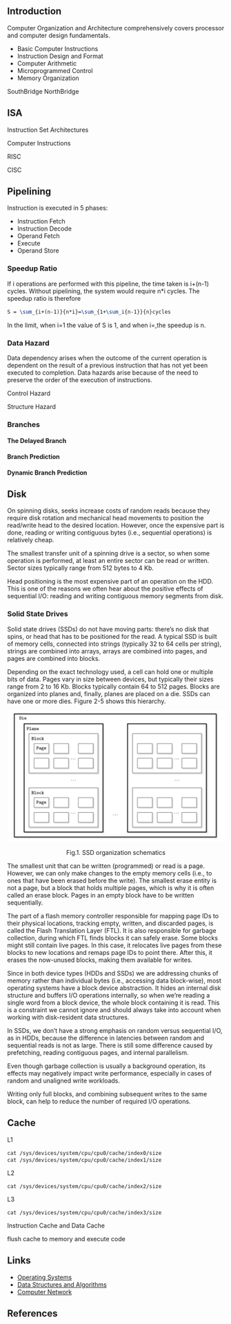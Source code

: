 ## Introduction

Computer Organization and Architecture comprehensively covers processor and computer design fundamentals.

- Basic Computer Instructions
- Instruction Design and Format
- Computer Arithmetic
- Microprogrammed Control
- Memory Organization



SouthBridge
NorthBridge


## ISA

Instruction Set Architectures

Computer Instructions

RISC

CISC

## Pipelining

Instruction is executed in 5 phases:

- Instruction Fetch
- Instruction Decode
- Operand Fetch
- Execute
- Operand Store

### Speedup Ratio

If i operations are performed with this pipeline, the time taken is i+(n-1) cycles.
Without pipelining, the system would require n*i cycles.
The speedup ratio is therefore

```tex
S = \sum_{i+(n-1)}{n*i}=\sum_{1+\sum_i{n-1}}{n}cycles
```

In the limit, when i=1 the value of S is 1, and when i=,the speedup is n.

### Data Hazard

Data dependency arises when the outcome of the current operation is dependent on the result of a previous instruction that has not yet been executed to completion.
Data hazards arise because of the need to preserve the order of the execution of instructions.

Control Hazard

Structure Hazard

### Branches



#### The Delayed Branch

#### Branch Prediction



#### Dynamic Branch Prediction

## Disk

On spinning disks, seeks increase costs of random reads because they require disk rotation and mechanical head movements to position the read/write head to the desired location. However, once the expensive part is done, reading or writing contiguous bytes (i.e., sequential operations) is relatively cheap.

The smallest transfer unit of a spinning drive is a sector, so when some operation is performed, at least an entire sector can be read or written. Sector sizes typically range from 512 bytes to 4 Kb.

Head positioning is the most expensive part of an operation on the HDD. This is one of the reasons we often hear about the positive effects of sequential I/O: reading and writing contiguous memory segments from disk.




### Solid State Drives

Solid state drives (SSDs) do not have moving parts: there’s no disk that spins, or head that has to be positioned for the read. A typical SSD is built of memory cells, connected into strings (typically 32 to 64 cells per string), strings are combined into arrays, arrays are combined into pages, and pages are combined into blocks.

Depending on the exact technology used, a cell can hold one or multiple bits of data. Pages vary in size between devices, but typically their sizes range from 2 to 16 Kb. Blocks typically contain 64 to 512 pages. Blocks are organized into planes and, finally, planes are placed on a die. SSDs can have one or more dies. Figure 2-5 shows this hierarchy.



<div style="text-align: center;">

![Fig.1. SSD organization schematics](img/SSD-Organization-Schematics.png)

</div>

<p style="text-align: center;">
Fig.1. SSD organization schematics
</p>


The smallest unit that can be written (programmed) or read is a page. However, we can only make changes to the empty memory cells (i.e., to ones that have been erased before the write). 
The smallest erase entity is not a page, but a block that holds multiple pages, which is why it is often called an erase block. Pages in an empty block have to be written sequentially.

The part of a flash memory controller responsible for mapping page IDs to their physical locations, tracking empty, written, and discarded pages, is called the Flash Translation Layer (FTL). 
It is also responsible for garbage collection, during which FTL finds blocks it can safely erase. Some blocks might still contain live pages. 
In this case, it relocates live pages from these blocks to new locations and remaps page IDs to point there. 
After this, it erases the now-unused blocks, making them available for writes.

Since in both device types (HDDs and SSDs) we are addressing chunks of memory rather than individual bytes (i.e., accessing data block-wise), most operating systems have a block device abstraction. 
It hides an internal disk structure and buffers I/O operations internally, so when we’re reading a single word from a block device, the whole block containing it is read. 
This is a constraint we cannot ignore and should always take into account when working with disk-resident data structures.

In SSDs, we don’t have a strong emphasis on random versus sequential I/O, as in HDDs, because the difference in latencies between random and sequential reads is not as large. There is still some difference caused by prefetching, reading contiguous pages, and internal parallelism.

Even though garbage collection is usually a background operation, its effects may negatively impact write performance, especially in cases of random and unaligned write workloads.

Writing only full blocks, and combining subsequent writes to the same block, can help to reduce the number of required I/O operations. 

## Cache

L1

```shell
cat /sys/devices/system/cpu/cpu0/cache/index0/size 
cat /sys/devices/system/cpu/cpu0/cache/index1/size
```

L2

```shell
cat /sys/devices/system/cpu/cpu0/cache/index2/size 
```

L3

```shell
cat /sys/devices/system/cpu/cpu0/cache/index3/size 
```

Instruction Cache and Data Cache

flush cache to memory and execute code

## Links

- [Operating Systems](/docs/CS/OS/OS.md)
- [Data Structures and Algorithms](/docs/CS/Algorithms/Algorithms.md)
- [Computer Network](/docs/CS/CN/CN.md)


## References


